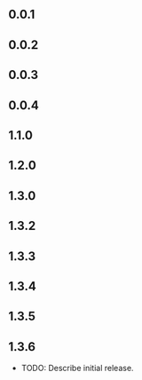 ## 0.0.1
## 0.0.2
## 0.0.3
## 0.0.4
## 1.1.0
## 1.2.0
## 1.3.0
## 1.3.2
## 1.3.3
## 1.3.4
## 1.3.5
## 1.3.6
* TODO: Describe initial release.
